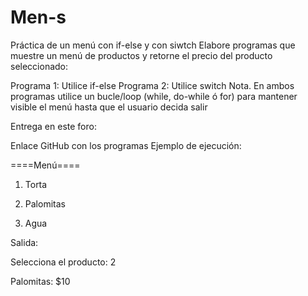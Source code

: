 # Men-s
Práctica de un menú con if-else y con siwtch
Elabore programas que muestre un menú de productos y retorne el precio del producto seleccionado:

Programa 1: Utilice if-else
Programa 2: Utilice switch
Nota. En ambos programas utilice un bucle/loop (while, do-while ó for) para mantener visible el menú hasta que el usuario decida salir

Entrega en este foro:

Enlace GitHub con los programas
Ejemplo de ejecución:

====Menú====

1) Torta

2) Palomitas

3) Agua

Salida:

Selecciona el producto:  2

Palomitas: $10
